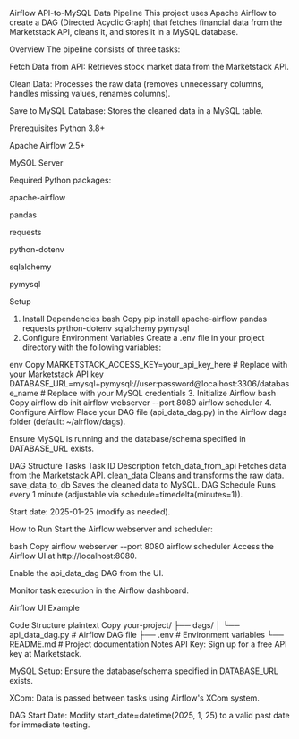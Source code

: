 Airflow API-to-MySQL Data Pipeline
This project uses Apache Airflow to create a DAG (Directed Acyclic Graph) that fetches financial data from the Marketstack API, cleans it, and stores it in a MySQL database.

Overview
The pipeline consists of three tasks:

Fetch Data from API: Retrieves stock market data from the Marketstack API.

Clean Data: Processes the raw data (removes unnecessary columns, handles missing values, renames columns).

Save to MySQL Database: Stores the cleaned data in a MySQL table.

Prerequisites
Python 3.8+

Apache Airflow 2.5+

MySQL Server

Required Python packages:

apache-airflow

pandas

requests

python-dotenv

sqlalchemy

pymysql

Setup
1. Install Dependencies
bash
Copy
pip install apache-airflow pandas requests python-dotenv sqlalchemy pymysql
2. Configure Environment Variables
Create a .env file in your project directory with the following variables:

env
Copy
MARKETSTACK_ACCESS_KEY=your_api_key_here  # Replace with your Marketstack API key
DATABASE_URL=mysql+pymysql://user:password@localhost:3306/database_name  # Replace with your MySQL credentials
3. Initialize Airflow
bash
Copy
airflow db init
airflow webserver --port 8080
airflow scheduler
4. Configure Airflow
Place your DAG file (api_data_dag.py) in the Airflow dags folder (default: ~/airflow/dags).

Ensure MySQL is running and the database/schema specified in DATABASE_URL exists.

DAG Structure
Tasks
Task ID	Description
fetch_data_from_api	Fetches data from the Marketstack API.
clean_data	Cleans and transforms the raw data.
save_data_to_db	Saves the cleaned data to MySQL.
DAG Schedule
Runs every 1 minute (adjustable via schedule=timedelta(minutes=1)).

Start date: 2025-01-25 (modify as needed).

How to Run
Start the Airflow webserver and scheduler:

bash
Copy
airflow webserver --port 8080
airflow scheduler
Access the Airflow UI at http://localhost:8080.

Enable the api_data_dag DAG from the UI.

Monitor task execution in the Airflow dashboard.

Airflow UI Example

Code Structure
plaintext
Copy
your-project/
├── dags/
│   └── api_data_dag.py     # Airflow DAG file
├── .env                    # Environment variables
└── README.md               # Project documentation
Notes
API Key: Sign up for a free API key at Marketstack.

MySQL Setup: Ensure the database/schema specified in DATABASE_URL exists.

XCom: Data is passed between tasks using Airflow's XCom system.

DAG Start Date: Modify start_date=datetime(2025, 1, 25) to a valid past date for immediate testing.
